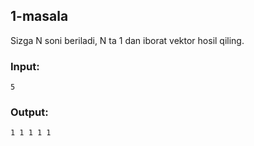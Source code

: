 ## 1-masala
Sizga N soni beriladi, N ta 1 dan iborat vektor hosil qiling.
### Input:
```
5
```
### Output:
```
1 1 1 1 1
```
